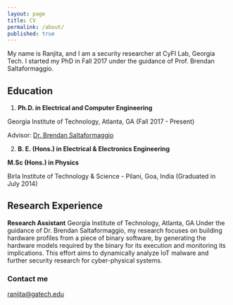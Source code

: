 ```yaml
---
layout: page
title: CV
permalink: /about/
published: true
---
```


My name is Ranjita, and I am a security researcher at CyFI Lab, Georgia Tech. I started my PhD in Fall 2017 under the guidance of Prof. Brendan Saltaformaggio.

## Education
1. __Ph.D. in Electrical and Computer Engineering__

Georgia Institute of Technology, Atlanta, GA (Fall 2017 - Present)

Advisor: [Dr. Brendan Saltaformaggio](https://saltaformaggio.ece.gatech.edu)

2. __B. E. (Hons.) in Electrical & Electronics Engineering__ 

__M.Sc (Hons.) in Physics__

Birla Institute of Technology & Science - Pilani, Goa, India (Graduated in July 2014)

## Research Experience
__Research Assistant__
Georgia Institute of Technology, Atlanta, GA 
Under the guidance of Dr. Brendan Saltaformaggio, my research focuses on building hardware profiles from a piece of binary software, by generating the hardware models required by the binary for its execution and monitoring its implications. This effort aims to dynamically analyze IoT malware and further security research for cyber-physical systems.


### Contact me

[ranjita@gatech.edu](mailto:ranjita@gatech.edu)
